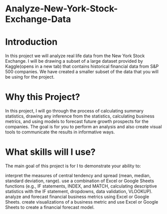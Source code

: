 # Analyze-New-York-Stock-Exchange-Data
# Introduction
In this project we will analyze real life data from the New York Stock Exchange. I will be drawing a subset of a large dataset provided by Kaggle(opens in a new tab) that contains historical financial data from S&P 500 companies. We have created a smaller subset of the data that you will be using for the project.

# Why this Project?
In this project, I will go through the process of calculating summary statistics, drawing any inference from the statistics, calculating business metrics, and using models to forecast future growth prospects for the companies. The goal is for you to perform an analysis and also create visual tools to communicate the results in informative ways.

# What skills will I use?
The main goal of this project is for I to demonstrate your ability to:

interpret the measures of central tendency and spread (mean, median, standard deviation, range).
use a combination of Excel or Google Sheets functions (e.g., IF statements, INDEX, and MATCH, calculating descriptive statistics with the IF statement, dropdowns, data validation, VLOOKUP).
analyze and forecast financial business metrics using Excel or Google Sheets.
create visualizations of a business metric and use Excel or Google Sheets to create a financial forecast model.
